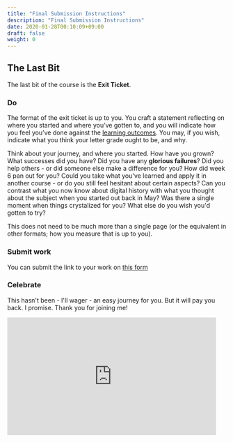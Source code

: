 ```yaml
---
title: "Final Submission Instructions"
description: "Final Submission Instructions"
date: 2020-01-28T00:10:09+09:00
draft: false
weight: 0
---
```


## The Last Bit

The last bit of the course is the **Exit Ticket**.

### Do

The format of the exit ticket is up to you. You craft a statement reflecting on where you started and where you’ve gotten to, and you will indicate how you feel you’ve done against the [learning outcomes](https://craftingdh.netlify.com/docs/2-learning-outcomes). You may, if you wish, indicate what you think your letter grade ought to be, and why.

Think about your journey, and where you started. How have you grown? What successes did you have? Did you have any **glorious failures**? Did you help others - or did someone else make a difference for you? How did week 6 pan out for you? Could you take what you've learned and apply it in another course - or do you still feel hesitant about certain aspects? Can you contrast what you now know about digital history with what you thought about the subject when you started out back in May? Was there a single moment when things crystalized for you? What else do you wish you'd gotten to try?

This does not need to be much more than a single page (or the equivalent in other formats; how you measure that is up to you).

### Submit work

You can submit the link to your work on [this form](https://docs.google.com/forms/d/e/1FAIpQLSc3iURU-J6usI6994Hm9MkBsIViOEbnoIyqtxhmhXbFW8raAw/viewform?usp=sf_link)

### Celebrate

This hasn't been - I'll wager - an easy journey for you. But it will pay you back. I promise. Thank you for joining me!

<iframe src="https://giphy.com/embed/4GY3ljn0SuvrpvxIck" width="480" height="270" frameBorder="0" class="giphy-embed" allowFullScreen></iframe>
